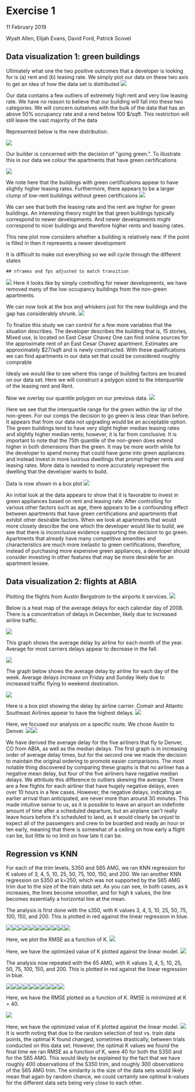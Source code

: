 Exercise 1
================
11 February 2019

Wyatt Allen, Elijah Evans, David Ford, Patrick Scovel

Data visualization 1: green buildings
-------------------------------------

Ultimately what one the two positive outcomes that a developer is looking for is (a) rent and (b) leasing rate. We simply plot our data on these two axis to get an idea of how the data set is distributed ![](Exercise_1_Alpha_files/figure-markdown_github/unnamed-chunk-2-1.png)

Our data contains a few outliers of extremely high rent and very low leasing rate. We have no reason to believe that our building will fall into these two categories. We will concern outselves with the bulk of the data that has an above 50% occupancy rate and a rend below 100 $/sqft. This restriction will still leave the vast majority of the data

Represented below is the new distribution.

![](Exercise_1_Alpha_files/figure-markdown_github/unnamed-chunk-3-1.png)

Our builder is concerned with the decision of "going green.". To illustrate this in our data we colour the apartments that have green certifications

![](Exercise_1_Alpha_files/figure-markdown_github/unnamed-chunk-4-1.png)

We note here that the buildings with green certifications appear to have slightly higher leasing rates. Furthermore, there appears to be a larger clump of low-rent buildings without green certificaions ![](Exercise_1_Alpha_files/figure-markdown_github/unnamed-chunk-5-1.png)

We can see that both the leasing rate and the rent are higher for green buildings. An interesting theory might be that green buildings typically correspond to newer developments. And newer developments might correspond to nicer buildings and therefore higher rents and leasing rates.

This new plot now considers whether a building is relatively new. If the point is filled in then it represents a newer development

It is difficult to make out everything so we will cycle through the different states

    ## nframes and fps adjusted to match transition

![](Exercise_1_Alpha_files/figure-markdown_github/unnamed-chunk-7-1.gif) Here it looks like by simply controlling for newer developments, we have removed many of the low occupancy buildings from the non-green apartments.

We can now look at the box and whiskers just for the new buildings and the gap has considerably shrunk. ![](Exercise_1_Alpha_files/figure-markdown_github/unnamed-chunk-8-1.png)

To finalize this study we can control for a few more variables that the situation describes. The developer describes the building that is, 15 stories, Mixed use, Is located on East Cesar Chavez One can find online sources for the approximate rent of an East Cesar Chavez apartment. Estimates are approximately $27/sqft and is newly constructed. With these qualifications we can find apartments in our data set that could be considered roughly comprable

Idealy we would like to see where this range of building factors are located on our data set. Here we will construct a polygon sized to the interquartile of the leasing rent and Rent.

Now we overlay our quantile polygon on our previous data. ![](Exercise_1_Alpha_files/figure-markdown_github/unnamed-chunk-9-1.png)

Here we see that the interquartile range for the green within the iqr of the non-green. For our comps the decision to go green is less clear than before. It appears that from our data not upgrading would be an acceptable option. The green buildings tend to have very slight higher median leasing rates and slightly higher median rents; however, it is far from conclusive. It is important to note that the 75th quantile of the non-green does extend higher in both dimensions than the green. It may be more worth while for the developer to spend money that could have gone into green appliances and instead invest in more luxirous dwellings that prompt higher rents and leasing rates. More data is needed to more accurately represent the dwelling that the developer wants to build.

Data is now shown in a box plot ![](Exercise_1_Alpha_files/figure-markdown_github/unnamed-chunk-10-1.png)

An initial look at the data appears to show that it is favorable to invest in green appliances based on rent and leasing rate. After controlling for various other factors such as age, there appears to be a confounding effect between apartments that have green certifications and apartments that exhibit other desirable factors. When we look at apartments that would more closely describe the one which the developer would like to build, we see that there is inconclusive evidence supporting the decision to go green. Apartments that already have many competitive amenities and characteristics are much more inelastic to green certifications; therefore, instead of purchasing more expensive green appliances, a developer should consider investing in other features that may be more desirable for an apartment lessee.

Data visualization 2: flights at ABIA
-------------------------------------

Plotting the flights from Austin Bergstrom to the airports it services. ![](Exercise_1_Alpha_files/figure-markdown_github/unnamed-chunk-12-1.gif)

Below is a heat map of the average delays for each calendar day of 2008. There is a concentration of delays in December, likely due to increased airline traffic.

![](Exercise_1_Alpha_files/figure-markdown_github/unnamed-chunk-13-1.png)

This graph shows the average delay by airline for each month of the year. Average for most carriers delays appear to decrease in the fall.

![](Exercise_1_Alpha_files/figure-markdown_github/unnamed-chunk-14-1.png)

The graph below shows the average delay by airline for each day of the week. Average delays increase on Friday and Sunday likely due to increased traffic flying to weekend destination.

![](Exercise_1_Alpha_files/figure-markdown_github/unnamed-chunk-15-1.png)

Here is a box plot showing the delay by airline carrier. Comair and Atlantic Southeast Airlines appear to have the highest delays. ![](Exercise_1_Alpha_files/figure-markdown_github/unnamed-chunk-16-1.png)

Here, we focused our analysis on a specific route. We chose Austin to Denver. ![](Exercise_1_Alpha_files/figure-markdown_github/unnamed-chunk-17-1.png)![](Exercise_1_Alpha_files/figure-markdown_github/unnamed-chunk-17-2.png)

We have derived the average delay for the five airliners that fly to Denver, CO from ABIA, as well as the median delays. The first graph is in increasing order of average delay times, but for the second one we made the decision to maintain the original ordering to promote easier comparisons. The most notable thing discovered by comparing these graphs is that no airliner has a negative mean delay, but four of the five airliners have negative median delays. We attribute this difference to outliers skewing the average. There are a few flights for each airliner that have hugely negative delays, even over 10 hours in a few cases. However, the negative delays, indicating an earlier arrival than anticipated, are never more than around 30 minutes. This made intuitive sense to us, as it is possible to leave an airport an indefinite amount of time after a scheduled departure, but an airplane can't really leave hours before it's scheduled to land, as it would clearly be unjust to expect all of the passengers and crew to be boarded and ready an hour or ten early, meaning that there is somewhat of a ceiling on how early a flight can be, but little to no limit on how late it can be.

Regression vs KNN
-----------------

For each of the trim levels, S350 and S65 AMG, we ran KNN regression for K values of 3, 4, 5, 10, 25, 50, 75, 100, 150, and 200. We ran another KNN regression on S350 at k=250, which was not supported by the S65 AMG trim due to the size of the train data set. As you can see, in both cases, as k increases, the lines become smoother, and for high k values, the line becomes essentially a horizontal line at the mean.

The analysis is first done with the s350, with K values 3, 4, 5, 10, 25, 50, 75, 100, 150, and 200. This is plotted in red against the linear regression in blue.

![](Exercise_1_Alpha_files/figure-markdown_github/unnamed-chunk-19-1.png)![](Exercise_1_Alpha_files/figure-markdown_github/unnamed-chunk-19-2.png)![](Exercise_1_Alpha_files/figure-markdown_github/unnamed-chunk-19-3.png)![](Exercise_1_Alpha_files/figure-markdown_github/unnamed-chunk-19-4.png)![](Exercise_1_Alpha_files/figure-markdown_github/unnamed-chunk-19-5.png)![](Exercise_1_Alpha_files/figure-markdown_github/unnamed-chunk-19-6.png)![](Exercise_1_Alpha_files/figure-markdown_github/unnamed-chunk-19-7.png)![](Exercise_1_Alpha_files/figure-markdown_github/unnamed-chunk-19-8.png)![](Exercise_1_Alpha_files/figure-markdown_github/unnamed-chunk-19-9.png)![](Exercise_1_Alpha_files/figure-markdown_github/unnamed-chunk-19-10.png)![](Exercise_1_Alpha_files/figure-markdown_github/unnamed-chunk-19-11.png)

Here, we plot the RMSE as a function of K. ![](Exercise_1_Alpha_files/figure-markdown_github/unnamed-chunk-20-1.png)

Here, we have the optimized value of K plotted against the linear model. ![](Exercise_1_Alpha_files/figure-markdown_github/unnamed-chunk-21-1.png)

The analysis now repeated with the 65 AMG, with K values 3, 4, 5, 10, 25, 50, 75, 100, 150, and 200. This is plotted in red against the linear regression in blue.

![](Exercise_1_Alpha_files/figure-markdown_github/unnamed-chunk-23-1.png)![](Exercise_1_Alpha_files/figure-markdown_github/unnamed-chunk-23-2.png)![](Exercise_1_Alpha_files/figure-markdown_github/unnamed-chunk-23-3.png)![](Exercise_1_Alpha_files/figure-markdown_github/unnamed-chunk-23-4.png)![](Exercise_1_Alpha_files/figure-markdown_github/unnamed-chunk-23-5.png)![](Exercise_1_Alpha_files/figure-markdown_github/unnamed-chunk-23-6.png)![](Exercise_1_Alpha_files/figure-markdown_github/unnamed-chunk-23-7.png)![](Exercise_1_Alpha_files/figure-markdown_github/unnamed-chunk-23-8.png)![](Exercise_1_Alpha_files/figure-markdown_github/unnamed-chunk-23-9.png)![](Exercise_1_Alpha_files/figure-markdown_github/unnamed-chunk-23-10.png)

Here, we have the RMSE plotted as a function of K. RMSE is minimized at K = 40.

![](Exercise_1_Alpha_files/figure-markdown_github/unnamed-chunk-24-1.png)

Here, we have the optimized value of K plotted against the linear model. ![](Exercise_1_Alpha_files/figure-markdown_github/unnamed-chunk-25-1.png) It is worth noting that due to the random selection of test vs. train data points, the optimal K found changed, sometimes drastically, between trials conducted on this data set. However, the optimal K values we found the final time we ran RMSE as a function of K, were 40 for both the S350 and for the S65 AMG. This would likely be explained by the fact that we have roughly 400 observations of the S350 trim, and roughly 300 observations of the S65 AMG trim. The similarity is the size of the data sets would likely mean that again by random chance, we could certainly see optimal k-values for the different data sets being very close to each other.
